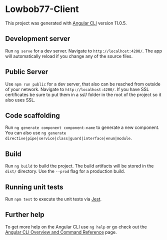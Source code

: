 # Lowbob77-Client

This project was generated with [Angular CLI](https://github.com/angular/angular-cli) version 11.0.5.

## Development server

Run `ng serve` for a dev server. Navigate to `http://localhost:4200/`. The app will automatically reload if you change any of the source files.

## Public Server

Use `npm run public` for a dev server, that also can be reached from outside of your network. Navigate to `http://localhost:4200/`.
If you have SSL certificates be sure to put them in a ssl/ folder in the root of the project so it also uses SSL.

## Code scaffolding

Run `ng generate component component-name` to generate a new component. You can also use `ng generate directive|pipe|service|class|guard|interface|enum|module`.

## Build

Run `ng build` to build the project. The build artifacts will be stored in the `dist/` directory. Use the `--prod` flag for a production build.

## Running unit tests

Run `npm test` to execute the unit tests via [Jest](https://jestjs.io).

## Further help

To get more help on the Angular CLI use `ng help` or go check out the [Angular CLI Overview and Command Reference](https://angular.io/cli) page.
